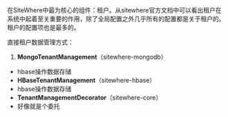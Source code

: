 在SiteWhere中最为核心的组件：租户。从sitewhere官方文档中可以看出租户在系统中起着至关重要的作用，除了全局配置之外几乎所有的配置都是关于租户的。租户的配置项也是最多的。

直接租户数据管理方式：

 1. **MongoTenantManagement**（sitewhere-mongodb）
  - hbase操作数据存储
 - **HBaseTenantManagement**（sitewhere-hbase）
  - hbase操作数据存储
 - **TenantManagementDecorator**（sitewhere-core）
  - 好像就是个委托